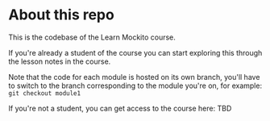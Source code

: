 # About this repo

This is the codebase of the Learn Mockito course.

If you're already a student of the course you can start exploring this through the lesson notes in the course.

Note that the code for each module is hosted on its own branch, you'll have to switch to the branch corresponding to the module you're on, for example:  `git checkout module1`

If you're not a student, you can get access to the course here: TBD
